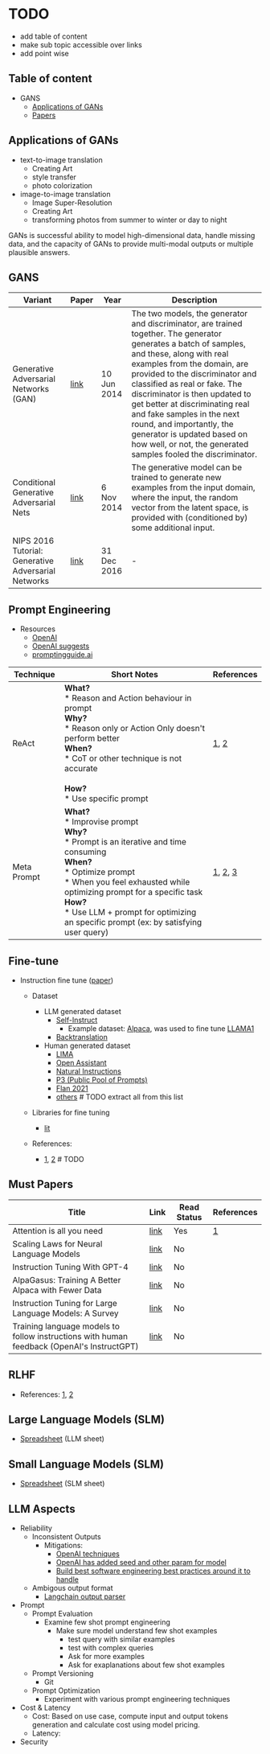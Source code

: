 # TODO
- add table of content
- make sub topic accessible over links
- add point wise

## Table of content 

- GANS
  - [Applications of GANs](#applications-of-gans)
  - [Papers](gans)

## Applications of GANs 
- text-to-image translation
  - Creating Art
  - style transfer
  - photo colorization
- image-to-image translation
  - Image Super-Resolution
  - Creating Art
  - transforming photos from summer to winter or day to night

GANs is successful ability to model high-dimensional data, handle missing data, and the capacity of GANs to provide multi-modal outputs or multiple plausible answers.

## GANS
| Variant  | Paper | Year | Description
| ------------- | ------------- | ------------- | ------------- |
| Generative Adversarial Networks (GAN)  | [link](https://arxiv.org/abs/1406.2661)  | 10 Jun 2014  | The two models, the generator and discriminator, are trained together. The generator generates a batch of samples, and these, along with real examples from the domain, are provided to the discriminator and classified as real or fake. The discriminator is then updated to get better at discriminating real and fake samples in the next round, and importantly, the generator is updated based on how well, or not, the generated samples fooled the discriminator. |
| Conditional Generative Adversarial Nets  | [link](https://arxiv.org/abs/1411.1784) |  6 Nov 2014  | The generative model can be trained to generate new examples from the input domain, where the input, the random vector from the latent space, is provided with (conditioned by) some additional input. |
| NIPS 2016 Tutorial: Generative Adversarial Networks  | [link](https://arxiv.org/abs/1701.00160) |  31 Dec 2016 | - |

## Prompt Engineering
- Resources
  - [OpenAI](https://platform.openai.com/docs/guides/prompt-engineering)
  - [OpenAI suggests](https://cookbook.openai.com/articles/related_resources)
  - [promptingguide.ai](https://www.promptingguide.ai/)
    
| Technique  | Short Notes | References |
| ------------- | ------------- | ------------- |
| ReAct |  **What?** <br> * Reason and Action behaviour in prompt <br> **Why?** <br> * Reason only or Action Only doesn't perform better <br> **When?** <br> * CoT or other technique is not accurate <br> <br> **How?** <br> * Use specific prompt | [1](https://blog.research.google/2022/11/react-synergizing-reasoning-and-acting.html), [2](https://arxiv.org/pdf/2210.03629.pdf) |
| Meta Prompt  |  **What?** <br> * Improvise prompt <br> **Why?** <br> * Prompt is an iterative and time consuming <br> **When?** <br> * Optimize prompt <br> * When you feel exhausted while optimizing prompt for a specific task <br> **How?** <br> * Use LLM + prompt for optimizing an specific prompt (ex: by satisfying user query) | [1](https://noahgoodman.substack.com/p/meta-prompt-a-simple-self-improving), [2](https://www.linkedin.com/pulse/meta-prompt-engineering-steve-ball/), [3](https://www.reddit.com/r/ChatGPT/comments/11b08ug/meta_prompt_engineering_chatgpt_creates_amazing/) |

## Fine-tune 

- Instruction fine tune ([paper](https://arxiv.org/abs/2308.10792))

  - Dataset

    - LLM generated dataset
      - [Self-Instruct](https://arxiv.org/abs/2212.10560)
        -    Example dataset: [Alpaca](https://github.com/gururise/AlpacaDataCleaned), was used to fine tune [LLAMA1](https://arxiv.org/abs/2302.13971)
      - [Backtranslation](https://arxiv.org/abs/2308.06259)
    - Human generated dataset
      - [LIMA](https://arxiv.org/abs/2305.11206)
      - [Open Assistant](https://huggingface.co/datasets/OpenAssistant/oasst1)
      - [Natural Instructions](https://arxiv.org/abs/2104.08773)
      - [P3 (Public Pool of Prompts)](https://arxiv.org/abs/2110.08207)
      - [Flan 2021](https://arxiv.org/abs/2301.13688)
      - [others](https://github.com/Lightning-AI/lit-gpt/blob/main/tutorials/prepare_dataset.md) # TODO extract all from this list
  - Libraries for fine tuning
    - [lit](https://github.com/Lightning-AI/lit-gpt)
  - References:
    - [1](https://sebastianraschka.com/blog/2023/optimizing-LLMs-dataset-perspective.html), [2](https://lightning.ai/pages/community/finetuning-falcon-efficiently/) # TODO


## Must Papers
| Title  | Link | Read Status | References |
| ------------- | ------------- | ------------- | ------------- |
| Attention is all you need  | [link](https://arxiv.org/abs/1706.03762)  | Yes | [1](https://magazine.sebastianraschka.com/p/understanding-and-coding-self-attention) |
| Scaling Laws for Neural Language Models | [link](https://arxiv.org/abs/2001.08361)  | No | 
| Instruction Tuning With GPT-4  | [link](https://arxiv.org/pdf/2304.03277.pdf)  | No | 
| AlpaGasus: Training A Better Alpaca with Fewer Data  | [link](https://arxiv.org/abs/2307.08701)  | No | 
| Instruction Tuning for Large Language Models: A Survey  | [link](https://arxiv.org/abs/2308.10792)  | No | 
| Training language models to follow instructions with human feedback (OpenAI's InstructGPT)   | [link](https://arxiv.org/abs/2203.02155)  | No | 


## RLHF 
- References: [1](https://huyenchip.com/2023/05/02/rlhf.html), [2](https://magazine.sebastianraschka.com/p/llm-training-rlhf-and-its-alternatives)

## Large Language Models (SLM)
- [Spreadsheet](https://docs.google.com/spreadsheets/d/1aW4r4WqXZ_RcR9GTpCz7Lwyc2fZP1kpk/edit?usp=sharing&ouid=115305872048583868247&rtpof=true&sd=true) (LLM sheet)

## Small Language Models (SLM)
- [Spreadsheet](https://docs.google.com/spreadsheets/d/1aW4r4WqXZ_RcR9GTpCz7Lwyc2fZP1kpk/edit?usp=sharing&ouid=115305872048583868247&rtpof=true&sd=true) (SLM sheet)

## LLM Aspects
- Reliability
  - Inconsistent Outputs
    - Mitigations:
      - [OpenAI techniques](https://cookbook.openai.com/articles/techniques_to_improve_reliability)
      - [OpenAI has added seed and other param for model]()
      - [Build best software engineering best practices around it to handle]()
  - Ambigous output format
    - [Langchain output parser](https://python.langchain.com/docs/modules/model_io/output_parsers/)
- Prompt 
  - Prompt Evaluation
    - Examine few shot prompt engineering
      - Make sure model understand few shot examples
        - test query with similar examples
        - test with complex queries
        - Ask for more examples
        - Ask for exaplanations about few shot examples
  - Prompt Versioning
    - Git
  - Prompt Optimization
    - Experiment with various prompt engineering techniques
- Cost & Latency
  - Cost: Based on use case, compute input and output tokens generation and calculate cost using model pricing.
  - Latency: 
- Security
